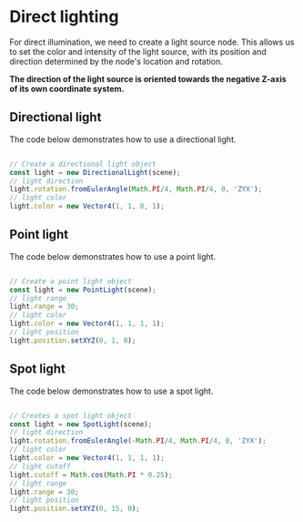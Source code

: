 # Direct lighting

For direct illumination, we need to create a light source node. This allows us to set the color and intensity of the light source, with its position and direction determined by the node's location and rotation. 

**The direction of the light source is oriented towards the negative Z-axis of its own coordinate system.**

## Directional light

The code below demonstrates how to use a directional light.

```javascript

// Create a directional light object
const light = new DirectionalLight(scene);
// light direction
light.rotation.fromEulerAngle(Math.PI/4, Math.PI/4, 0, 'ZYX');
// light color
light.color = new Vector4(1, 1, 0, 1);

```

<div class="showcase" case="tut-11"></div>

## Point light

The code below demonstrates how to use a point light.

```javascript

// Create a point light object
const light = new PointLight(scene);
// light range
light.range = 30;
// light color
light.color = new Vector4(1, 1, 1, 1);
// light position
light.position.setXYZ(0, 1, 0);

```

<div class="showcase" case="tut-12"></div>

## Spot light

The code below demonstrates how to use a spot light.

```javascript

// Creates a spot light object
const light = new SpotLight(scene);
// light direction
light.rotation.fromEulerAngle(-Math.PI/4, Math.PI/4, 0, 'ZYX');
// light color
light.color = new Vector4(1, 1, 1, 1);
// light cutoff
light.cutoff = Math.cos(Math.PI * 0.25);
// light range
light.range = 30;
// light position
light.position.setXYZ(0, 15, 0);

```

<div class="showcase" case="tut-13"></div>

